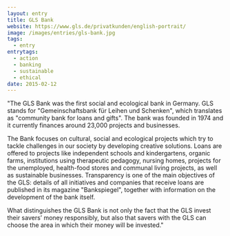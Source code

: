 ```yaml
---
layout: entry
title: GLS Bank
website: https://www.gls.de/privatkunden/english-portrait/
image: /images/entries/gls-bank.jpg
tags:
  - entry
entrytags:
  - action
  - banking
  - sustainable
  - ethical
date: 2015-02-12
---
```


"The GLS Bank was the first social and ecological bank in Germany. GLS stands for "Gemeinschaftsbank für Leihen und Schenken", which translates as "community bank for loans and gifts". The bank was founded in 1974 and it currently finances around 23,000 projects and businesses.

The Bank focuses on cultural, social and ecological projects which try to tackle challenges in our society by developing creative solutions. Loans are offered to projects like independent schools and kindergartens, organic farms, institutions using therapeutic pedagogy, nursing homes, projects for the unemployed, health-food stores and communal living projects, as well as sustainable businesses. Transparency is one of the main objectives of the GLS: details of all initiatives and companies that receive loans are published in its magazine "Bankspiegel", together with information on the development of the bank itself.

What distinguishes the GLS Bank is not only the fact that the GLS invest their savers’ money responsibly, but also that savers with the GLS can choose the area in which their money will be invested."